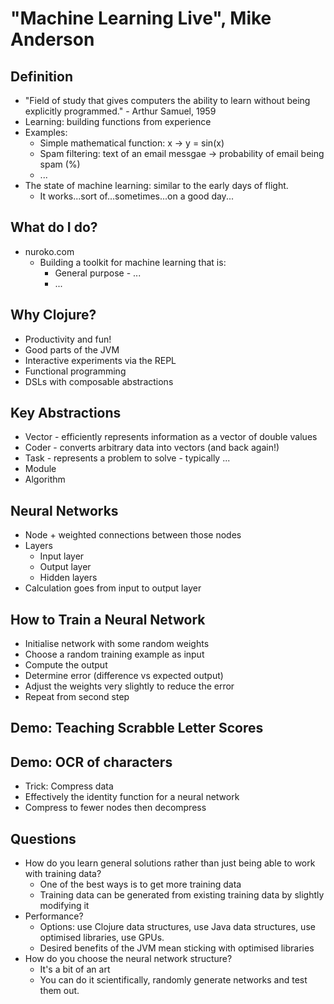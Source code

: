 # "Machine Learning Live", Mike Anderson #

## Definition ##
* "Field of study that gives computers the ability to learn without
being explicitly programmed." - Arthur Samuel, 1959
* Learning: building functions from experience
* Examples:
  * Simple mathematical function: x -> y = sin(x)
  * Spam filtering: text of an email messgae -> probability of email
  being spam (%)
  * ...
* The state of machine learning: similar to the early days of flight.
  * It works...sort of...sometimes...on a good day...

## What do I do? ##
* nuroko.com
  * Building a toolkit for machine learning that is:
    * General purpose - ...
    * ...
## Why Clojure? ##
* Productivity and fun!
* Good parts of the JVM
* Interactive experiments via the REPL
* Functional programming
* DSLs with composable abstractions

## Key Abstractions ##
* Vector - efficiently represents information as a vector of double values
* Coder - converts arbitrary data into vectors (and back again!)
* Task - represents a problem to solve - typically ...
* Module
* Algorithm

## Neural Networks
* Node + weighted connections between those nodes
* Layers
  * Input layer
  * Output layer
  * Hidden layers
* Calculation goes from input to output layer

## How to Train a Neural Network ##
* Initialise network with some random weights
* Choose a random training example as input
* Compute the output
* Determine error (difference vs expected output)
* Adjust the weights very slightly to reduce the error
* Repeat from second step

## Demo: Teaching Scrabble Letter Scores ##

## Demo: OCR of characters ##
* Trick: Compress data
* Effectively the identity function for a neural network
* Compress to fewer nodes then decompress

## Questions ##
* How do you learn general solutions rather than just being able to
work with training data?
  * One of the best ways is to get more training data
  * Training data can be generated from existing training data by
    slightly modifying it
* Performance?
  * Options: use Clojure data structures, use Java data structures,
    use optimised libraries, use GPUs.
  * Desired benefits of the JVM mean sticking with optimised libraries
* How do you choose the neural network structure?
  * It's a bit of an art  
  * You can do it scientifically, randomly generate networks and test
    them out.



